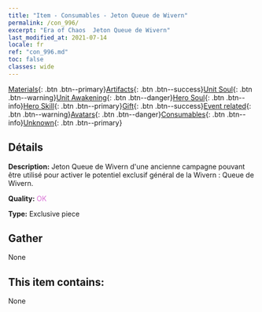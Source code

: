 ```yaml
---
title: "Item - Consumables - Jeton Queue de Wivern"
permalink: /con_996/
excerpt: "Era of Chaos  Jeton Queue de Wivern"
last_modified_at: 2021-07-14
locale: fr
ref: "con_996.md"
toc: false
classes: wide
---
```

 [Materials](/ItemsFR/){: .btn .btn--primary}[Artifacts](/ItemsFR/Artifacts/){: .btn .btn--success}[Unit Soul](/ItemsFR/UnitSoul/){: .btn .btn--warning}[Unit Awakening](/ItemsFR/UnitAwakening/){: .btn .btn--danger}[Hero Soul](/ItemsFR/HeroSoul/){: .btn .btn--info}[Hero Skill](/ItemsFR/HeroSkill/){: .btn .btn--primary}[Gift](/ItemsFR/Gift/){: .btn .btn--success}[Event related](/ItemsFR/Events/){: .btn .btn--warning}[Avatars](/ItemsFR/Avatars/){: .btn .btn--danger}[Consumables](/ItemsFR/Consumables/){: .btn .btn--info}[Unknown](/ItemsFR/Unknown/){: .btn .btn--primary}

## Détails
 **Description:** Jeton Queue de Wivern d'une ancienne campagne pouvant être utilisé pour activer le potentiel exclusif général de la Wivern : Queue de Wivern.

 **Quality:** <span style="color: #DA70D6">OK</span>

 **Type:** Exclusive piece

## Gather

  None

## This item contains:

  None

